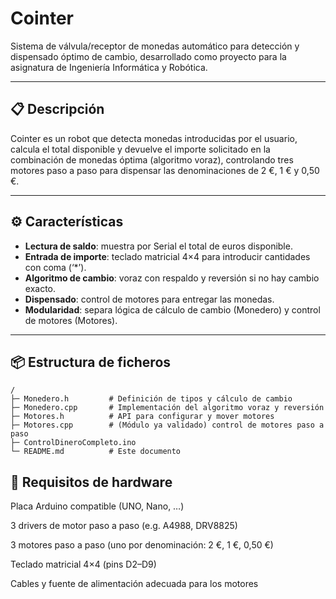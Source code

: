 # Cointer

Sistema de válvula/receptor de monedas automático para detección y dispensado óptimo de cambio, desarrollado como proyecto para la asignatura de Ingeniería Informática y Robótica.

---

## 📋 Descripción

Cointer es un robot que detecta monedas introducidas por el usuario, calcula el total disponible y devuelve el importe solicitado en la combinación de monedas óptima (algoritmo voraz), controlando tres motores paso a paso para dispensar las denominaciones de 2 €, 1 € y 0,50 €.

---

## ⚙️ Características

- **Lectura de saldo**: muestra por Serial el total de euros disponible.
- **Entrada de importe**: teclado matricial 4×4 para introducir cantidades con coma (‘*’).
- **Algoritmo de cambio**: voraz con respaldo y reversión si no hay cambio exacto.
- **Dispensado**: control de motores para entregar las monedas.
- **Modularidad**: separa lógica de cálculo de cambio (Monedero) y control de motores (Motores).

---

## 📦 Estructura de ficheros

```text
/  
├─ Monedero.h         # Definición de tipos y cálculo de cambio  
├─ Monedero.cpp       # Implementación del algoritmo voraz y reversión  
├─ Motores.h          # API para configurar y mover motores  
├─ Motores.cpp        # (Módulo ya validado) control de motores paso a paso  
├─ ControlDineroCompleto.ino  
└─ README.md          # Este documento
```

## 🔧 Requisitos de hardware
Placa Arduino compatible (UNO, Nano, …)

3 drivers de motor paso a paso (e.g. A4988, DRV8825)

3 motores paso a paso (uno por denominación: 2 €, 1 €, 0,50 €)

Teclado matricial 4×4 (pins D2–D9)

Cables y fuente de alimentación adecuada para los motores

